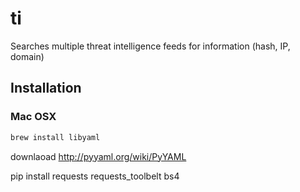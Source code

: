 # ti
Searches multiple threat intelligence feeds for information (hash, IP, domain)

## Installation

### Mac OSX

```Bash
brew install libyaml
```
 downlaoad http://pyyaml.org/wiki/PyYAML

 pip install requests requests_toolbelt bs4